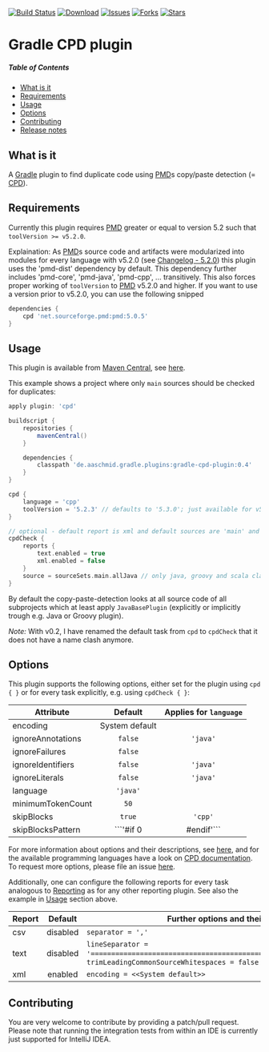 [![Build Status](https://travis-ci.org/aaschmid/gradle-cpd-plugin.png?branch=master)](https://travis-ci.org/aaschmid/gradle-cpd-plugin)
[![Download](https://api.bintray.com/packages/aaschmid/gradle-plugins/gradle-cpd-plugin/images/download.svg)](https://bintray.com/aaschmid/gradle-plugins/gradle-cpd-plugin/_latestVersion)
[![Issues](https://img.shields.io/github/issues/aaschmid/gradle-cpd-plugin.svg)](https://github.com/aaschmid/gradle-cpd-plugin/issues)
[![Forks](https://img.shields.io/github/forks/aaschmid/gradle-cpd-plugin.svg)](https://github.com/aaschmid/gradle-cpd-plugin/network)
[![Stars](https://img.shields.io/github/stars/aaschmid/gradle-cpd-plugin.svg)](https://github.com/aaschmid/gradle-cpd-plugin/stargazers)


Gradle CPD plugin
=================

##### Table of Contents
* [What is it](#what-is-it)
* [Requirements](#requirements)
* [Usage](#usage)
* [Options](#options)
* [Contributing](#contributing)
* [Release notes](/../../releases)


What is it
----------

A [Gradle](http://gradle.org) plugin to find duplicate code using [PMD](http://pmd.sourceforge.net)s copy/paste detection (= [CPD](http://pmd.sourceforge.net/usage/cpd-usage.html)).


Requirements
------------

Currently this plugin requires [PMD]() greater or equal to version 5.2 such that ```toolVersion >= v5.2.0```.

Explaination: As [PMD]()s source code and artifacts were modularized into modules for every language with v5.2.0 (see
[Changelog - 5.2.0](http://pmd.sourceforge.net/pmd-5.2.0/overview/changelog.html)) this plugin uses the
'pmd-dist' dependency by default.  This dependency further includes 'pmd-core', 'pmd-java', 'pmd-cpp',
... transitively. This also forces proper working of ```toolVersion``` to [PMD]() v5.2.0 and higher. If
you want to use a version prior to v5.2.0, you can use the following snipped

```groovy
dependencies {
    cpd 'net.sourceforge.pmd:pmd:5.0.5'
}
```


Usage
-----

This plugin is available from [Maven Central](http://search.maven.org/), see [here](http://search.maven.org/#search|ga|1|gradle-cpd-plugin).

This example shows a project where only  ```main``` sources should be checked for duplicates:


```groovy
apply plugin: 'cpd'

buildscript {
    repositories {
        mavenCentral()
    }

    dependencies {
        classpath 'de.aaschmid.gradle.plugins:gradle-cpd-plugin:0.4'
    }
}

cpd {
    language = 'cpp'
    toolVersion = '5.2.3' // defaults to '5.3.0'; just available for v5.2.0 and higher (see explanation above)
}

// optional - default report is xml and default sources are 'main' and 'test'
cpdCheck {
    reports {
        text.enabled = true
        xml.enabled = false
    }
    source = sourceSets.main.allJava // only java, groovy and scala classes in 'main' sourceSets
}
```

By default the copy-paste-detection looks at all source code of all subprojects which at least apply ```JavaBasePlugin```
(explicitly or implicitly trough e.g. Java or Groovy plugin).

*Note:* With v0.2, I have renamed the default task from ```cpd``` to ```cpdCheck``` that it does not have a name clash anymore.


Options
-------

This plugin supports the following options, either set for the plugin using ```cpd { }``` or for every task explicitly,
e.g. using ```cpdCheck { }```:

| Attribute         | Default              | Applies for ```language``` |
| ----------------- |:--------------------:|:--------------------------:|
| encoding          | System default       |                            |
| ignoreAnnotations | ```false```          | ```'java'```               |
| ignoreFailures    | ```false```          |                            |
| ignoreIdentifiers | ```false```          | ```'java'```               |
| ignoreLiterals    | ```false```          | ```'java'```               |
| language          | ```'java'```         |                            |
| minimumTokenCount | ```50```             |                            |
| skipBlocks        | ```true```           | ```'cpp'```                |
| skipBlocksPattern | ```'#if 0|#endif'``` | ```'cpp'```                |

For more information about options and their descriptions, see [here](http://pmd.sourceforge.net/usage/cpd-usage.html#Options),
and for the available programming languages have a look on [CPD documentation](http://pmd.sourceforge.net/usage/cpd-usage.html#Supported_Languages).
To request more options, please file an issue [here](/../../issues).

Additionally, one can configure the following reports for every task analogous to
[Reporting](https://gradle.org/docs/current/dsl/org.gradle.api.reporting.Reporting.html) as for any other reporting plugin. See also
the example in [Usage](#usage) section above.

| Report | Default  | Further options and their defaults    |
| ------ |:--------:| ------------------------------------- |
| csv    | disabled | ```separator = ','```                 |
| text   | disabled | ```lineSeparator = '====================================================================='```, ```trimLeadingCommonSourceWhitespaces = false``` |
| xml    | enabled  | ```encoding = <<System default>>```   |


Contributing
------------

You are very welcome to contribute by providing a patch/pull request. Please note that running the integration tests from
within an IDE is currently just supported for IntelliJ IDEA.
